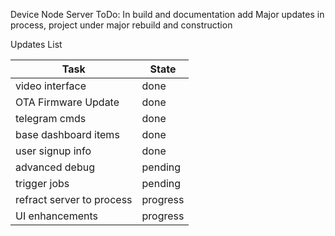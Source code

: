 Device Node Server
ToDo:
In build and documentation add
Major updates in process, project under major rebuild and construction

Updates List

| Task				       |State	  |
| ------------------------ | ---------|
| video interface	  	   | done  	  |
| OTA Firmware Update	   | done  	  |
| telegram cmds	 	  	   | done 	  |
| base dashboard items	   | done |
| user signup info	  	   | done  |
| advanced debug	  	   | pending  |
| trigger jobs	 	  	   | pending  |
| refract server to process| progress  |
| UI enhancements	 	   | progress  |

